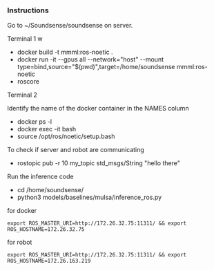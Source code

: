 ### Instructions
Go to ~/Soundsense/soundsense on server.

Terminal 1 w
- docker build -t mmml:ros-noetic .
- docker run -it --gpus all --network="host" --mount type=bind,source="$(pwd)",target=/home/soundsense mmml:ros-noetic
- roscore

Terminal 2 

Identify the name of the docker container in the NAMES column
- docker ps -l
- docker exec -it <name> bash
- source /opt/ros/noetic/setup.bash

To check if server and robot are communicating
- rostopic pub -r 10 my_topic std_msgs/String "hello there"

Run the inference code
- cd /home/soundsense/
- python3 models/baselines/mulsa/inference_ros.py


for docker
```
export ROS_MASTER_URI=http://172.26.32.75:11311/ && export ROS_HOSTNAME=172.26.32.75
```

for robot

```
export ROS_MASTER_URI=http://172.26.32.75:11311/ && export ROS_HOSTNAME=172.26.163.219
```